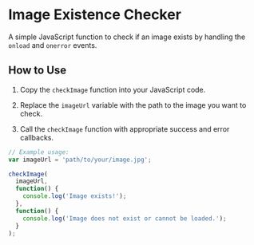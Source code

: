 # Image Existence Checker 

A simple JavaScript function to check if an image exists by handling the `onload` and `onerror` events.  
   
## How to Use    
    
1. Copy the `checkImage` function into your JavaScript code.    
 
2. Replace the `imageUrl` variable with the path to the image you want to check.

3. Call the `checkImage` function with appropriate success and error callbacks.

```javascript
// Example usage:
var imageUrl = 'path/to/your/image.jpg';

checkImage(
  imageUrl,
  function() {
    console.log('Image exists!');
  },
  function() {
    console.log('Image does not exist or cannot be loaded.');
  }
);
